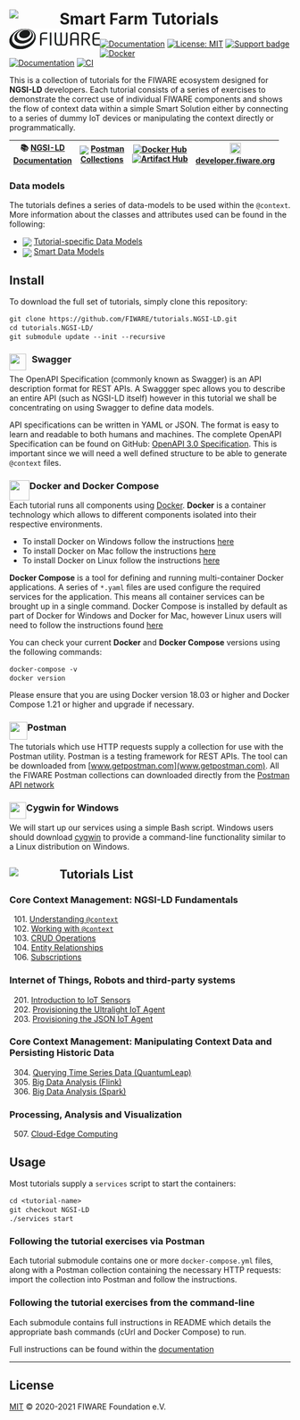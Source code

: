 # Smart Farm Tutorials[<img src="https://img.shields.io/badge/NGSI-LD-d6604d.svg" width="90"  align="left" />](https://www.etsi.org/deliver/etsi_gs/CIM/001_099/009/01.04.01_60/gs_cim009v010401p.pdf)[<img src="docs/img/logo.png" align="left" width="162">](https://www.fiware.org/)<br/>

[![Documentation](https://nexus.lab.fiware.org/repository/raw/public/badges/chapters/documentation.svg)](https://ngsi-ld-tutorials.rtfd.io)
[![License: MIT](https://img.shields.io/github/license/fiware/tutorials.Step-by-Step.svg)](https://opensource.org/licenses/MIT)
[![Support badge](https://img.shields.io/badge/tag-fiware-orange.svg?logo=stackoverflow)](https://stackoverflow.com/questions/tagged/fiware)
[![Docker](https://img.shields.io/docker/pulls/fiware/tutorials.ngsi-ld.svg)](https://hub.docker.com/r/fiware/tutorials.ngsi-ld/)
<br> [![Documentation](https://img.shields.io/readthedocs/ngsi-ld-tutorials.svg)](https://ngsi-ld-tutorials.rtfd.io)
[![CI](https://github.com/FIWARE/tutorials.NGSI-LD/workflows/CI/badge.svg)](https://github.com/FIWARE/tutorials.NGSI-LD/actions?query=workflow%3ACI)

This is a collection of tutorials for the FIWARE ecosystem designed for **NGSI-LD** developers. Each tutorial consists
of a series of exercises to demonstrate the correct use of individual FIWARE components and shows the flow of context
data within a simple Smart Solution either by connecting to a series of dummy IoT devices or manipulating the context
directly or programmatically.

| :books: [NGSI-LD<br>Documentation](https://ngsi-ld-tutorials.rtfd.io/) | <img src="https://assets.getpostman.com/common-share/postman-logo-stacked.svg" align="center" height="25"> [Postman<br>Collections](https://explore.postman.com/team/3mM5EY6ChBYp9D) | [![Docker Hub](https://nexus.lab.fiware.org/repository/raw/public/badges/docker/fiware.svg)](https://hub.docker.com/u/fiware) <br> [![Artifact Hub](https://img.shields.io/endpoint?url=https://artifacthub.io/badge/repository/fiware)](https://artifacthub.io/packages/search?repo=fiware) | <img src="https://fiware.github.io/catalogue/img/fiware-emoji.png" height="20px" width="20px"/><br/> [**developer.&ZeroWidthSpace;fiware.org**](https://www.fiware.org/developers/) |
| ---------------------------------------------------------------------- | ------------------------------------------------------------------------------------------------------------------------------------------------------------------------------------ | -------------------------------------------------------------------------------------------------------------------------------------------------------------------------------------------------------------------------------------------------------------------------------------------- | ----------------------------------------------------------------------------------------------------------------------------------------------------------------------------------- |

<h3>Data models</h3>

The tutorials defines a series of data-models to be used within the `@context`. More information about the  classes and attributes
used can be found in the following:

-   <img src="https://json-ld.org/favicon.ico" align="center" height="25"> [Tutorial-specific Data Models](https://ngsi-ld-tutorials.readthedocs.io/en/latest/datamodels.html)
-   <img src="https://json-ld.org/favicon.ico" align="center" height="25"> [Smart Data Models](https://smartdatamodels.org)

## Install

To download the full set of tutorials, simply clone this repository:

```console
git clone https://github.com/FIWARE/tutorials.NGSI-LD.git
cd tutorials.NGSI-LD/
git submodule update --init --recursive
```

### Swagger <img src="https://static1.smartbear.co/swagger/media/assets/swagger_fav.png" align="left"  height="30" width="30" style="border-right-style:solid; border-right-width:10px; border-color:transparent; background: transparent">

The OpenAPI Specification (commonly known as Swagger) is an API description format for REST APIs. A Swaggger spec allows
you to describe an entire API (such as NGSI-LD itself) however in this tutorial we shall be concentrating on using
Swagger to define data models.

API specifications can be written in YAML or JSON. The format is easy to learn and readable to both humans and machines.
The complete OpenAPI Specification can be found on GitHub:
[OpenAPI 3.0 Specification](https://github.com/OAI/OpenAPI-Specification/blob/master/versions/3.0.2.md). This is
important since we will need a well defined structure to be able to generate `@context` files.

### Docker and Docker Compose <img src="https://www.docker.com/favicon.ico" align="left"  height="36" width="36">

Each tutorial runs all components using [Docker](https://www.docker.com). **Docker** is a container technology which
allows to different components isolated into their respective environments.

-   To install Docker on Windows follow the instructions [here](https://docs.docker.com/docker-for-windows/)
-   To install Docker on Mac follow the instructions [here](https://docs.docker.com/docker-for-mac/)
-   To install Docker on Linux follow the instructions [here](https://docs.docker.com/install/)

**Docker Compose** is a tool for defining and running multi-container Docker applications. A series of `*.yaml` files
are used configure the required services for the application. This means all container services can be brought up in a
single command. Docker Compose is installed by default as part of Docker for Windows and Docker for Mac, however Linux
users will need to follow the instructions found [here](https://docs.docker.com/compose/install/)

You can check your current **Docker** and **Docker Compose** versions using the following commands:

```console
docker-compose -v
docker version
```

Please ensure that you are using Docker version 18.03 or higher and Docker Compose 1.21 or higher and upgrade if
necessary.

### Postman <img src="https://www.postman.com/favicon-32x32.png" align="left"  height="32" width="32">

The tutorials which use HTTP requests supply a collection for use with the Postman utility. Postman is a testing
framework for REST APIs. The tool can be downloaded from [www.getpostman.com](www.getpostman.com). All the FIWARE
Postman collections can downloaded directly from the
[Postman API network](https://explore.postman.com/team/3mM5EY6ChBYp9D)

### Cygwin for Windows <img src="https://www.cygwin.com/favicon.ico" align="left"  height="30" width="30">

We will start up our services using a simple Bash script. Windows users should download [cygwin](http://www.cygwin.com/)
to provide a command-line functionality similar to a Linux distribution on Windows.

## Tutorials List[<img src="https://img.shields.io/badge/NGSI-LD-d6604d.svg" width="90"  align="left" />](https://www.etsi.org/deliver/etsi_gs/CIM/001_099/009/01.04.01_60/gs_cim009v010401p.pdf)

### Core Context Management: NGSI-LD Fundamentals

&nbsp; 101. [Understanding `@context`](https://github.com/FIWARE/tutorials.Understanding-At-Context)<br/> &nbsp; 102.
[Working with `@context`](https://github.com/FIWARE/tutorials.Getting-Started/tree/NGSI-LD)<br/> &nbsp; 103.
[CRUD Operations](https://github.com/FIWARE/tutorials.CRUD-Operations/tree/NGSI-LD)<br/> &nbsp; 104.
[Entity Relationships](https://github.com/FIWARE/tutorials.Entity-Relationships/tree/NGSI-LD)<br/>&nbsp; 106.
[Subscriptions](https://github.com/FIWARE/tutorials.Subscriptions/tree/NGSI-LD)<br/>

### Internet of Things, Robots and third-party systems

&nbsp; 201. [Introduction to IoT Sensors](https://github.com/FIWARE/tutorials.IoT-Sensors/tree/NGSI-LD)<br/> &nbsp; 202.
[Provisioning the Ultralight IoT Agent](https://github.com/FIWARE/tutorials.IoT-Agent/tree/NGSI-LD)<br/> &nbsp; 203.
[Provisioning the JSON IoT Agent](https://github.com/FIWARE/tutorials.IoT-Agent-JSON/tree/NGSI-LD)<br/>

### Core Context Management: Manipulating Context Data and Persisting Historic Data

&nbsp; 304.
[Querying Time Series Data (QuantumLeap)](https://github.com/FIWARE/tutorials.Time-Series-Data/tree/NGSI-LD)<br/>
&nbsp; 305. [Big Data Analysis (Flink)](https://github.com/FIWARE/tutorials.Big-Data-Flink/tree/NGSI-LD)<br/>
&nbsp; 306. [Big Data Analysis (Spark)](https://github.com/FIWARE/tutorials.Big-Data-Spark/tree/NGSI-LD)

### Processing, Analysis and Visualization

&nbsp; 507. [Cloud-Edge Computing](https://github.com/FIWARE/tutorials.Edge-Computing/tree/NGSI-LD)<br>

## Usage

Most tutorials supply a `services` script to start the containers:

```console
cd <tutorial-name>
git checkout NGSI-LD
./services start
```

### Following the tutorial exercises via Postman

Each tutorial submodule contains one or more `docker-compose.yml` files, along with a Postman collection containing the
necessary HTTP requests: import the collection into Postman and follow the instructions.

### Following the tutorial exercises from the command-line

Each submodule contains full instructions in README which details the appropriate bash commands (cUrl and Docker
Compose) to run.

Full instructions can be found within the [documentation](https://ngsi-ld-tutorials.rtfd.io/)

---

## License

[MIT](LICENSE) © 2020-2021 FIWARE Foundation e.V.
